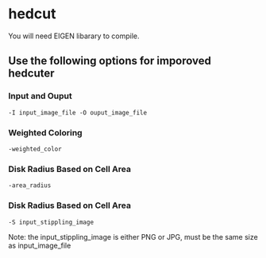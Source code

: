 # hedcut

You will need EIGEN libarary to compile.

## Use the following options for imporoved hedcuter

### Input and Ouput

```
-I input_image_file -O ouput_image_file
```

### Weighted Coloring

```
-weighted_color
```

### Disk Radius Based on Cell Area

```
-area_radius
```
### Disk Radius Based on Cell Area

```
-S input_stippling_image
```
Note: the input_stippling_image is either PNG or JPG, must be the same size as input_image_file

